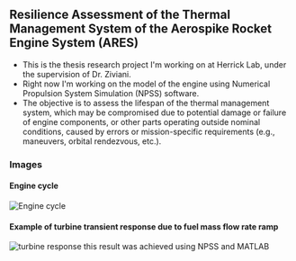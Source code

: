 ## Resilience Assessment of the Thermal Management System of the Aerospike Rocket Engine System (ARES)

- This is the thesis research project I'm working on at Herrick Lab, under the supervision of Dr. Ziviani.
- Right now I'm working on the model of the engine using Numerical Propulsion System Simulation (NPSS) software.
- The objective is to assess the lifespan of the thermal management system, which may be compromised due to potential damage or failure of engine components, or other parts operating outside nominal conditions, caused by errors or mission-specific requirements (e.g., maneuvers, orbital rendezvous, etc.).

### Images
#### Engine cycle
![Engine cycle](images/engineCycle1.jpg)
#### Example of turbine transient response due to fuel mass flow rate ramp
![turbine response](images/Transient1.jpg)
this result was achieved using NPSS and MATLAB
